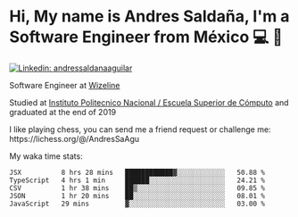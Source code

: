 # Hi, My name is Andres Saldaña, I'm a Software Engineer from México :computer: :boy:

[![Linkedin: andressaldanaaguilar](https://img.shields.io/badge/-andressaldanaaguilar-blue?style=flat-square&logo=Linkedin&logoColor=white&link=https://www.linkedin.com/in/thaianebraga/)](https://www.linkedin.com/in/andressaldanaaguilar)

<p>Software Engineer at <a href="https://www.wizeline.com/">Wizeline</a></p>
<p>Studied at <a href="https://en.wikipedia.org/wiki/ESCOM">Instituto Politecnico Nacional / Escuela Superior de Cómputo</a> and graduated at the end of 2019</p>
<p>I like playing chess, you can send me a friend request or challenge me: https://lichess.org/@/AndresSaAgu</p>

<p> My waka time stats: </p>

<!--START_SECTION:waka-->
```text
JSX          8 hrs 28 mins   ████████████▓░░░░░░░░░░░░   50.88 % 
TypeScript   4 hrs 1 min     ██████░░░░░░░░░░░░░░░░░░░   24.21 % 
CSV          1 hr 38 mins    ██▒░░░░░░░░░░░░░░░░░░░░░░   09.85 % 
JSON         1 hr 20 mins    ██░░░░░░░░░░░░░░░░░░░░░░░   08.01 % 
JavaScript   29 mins         ▓░░░░░░░░░░░░░░░░░░░░░░░░   03.00 % 
```
<!--END_SECTION:waka-->
